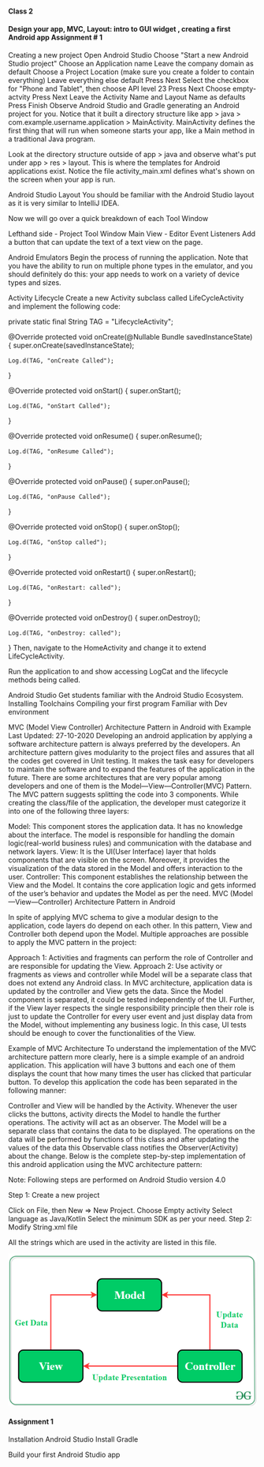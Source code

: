 #### Class 2

#### Design your app, MVC, Layout: intro to GUI widget , creating a first Android app Assignment # 1

Creating a new project
Open Android Studio
Choose "Start a new Android Studio project"
Choose an Application name
Leave the company domain as default
Choose a Project Location (make sure you create a folder to contain everything)
Leave everything else default
Press Next
Select the checkbox for "Phone and Tablet", then choose API level 23
Press Next
Choose empty-actvity
Press Next
Leave the Activity Name and Layout Name as defaults
Press Finish
Observe Android Studio and Gradle generating an Android project for you. Notice that it built a directory structure like app > java > com.example.username.application > MainActivity. MainActivity defines the first thing that will run when someone starts your app, like a Main method in a traditional Java program.

Look at the directory structure outside of app > java and observe what's put under app > res > layout. This is where the templates for Android applications exist. Notice the file activity_main.xml defines what's shown on the screen when your app is run.

Android Studio Layout
You should be familiar with the Android Studio layout as it is very similar to IntelliJ IDEA.

Now we will go over a quick breakdown of each Tool Window

Lefthand side - Project Tool Window
Main View - Editor
Event Listeners
Add a button that can update the text of a text view on the page.

Android Emulators
Begin the process of running the application. Note that you have the ability to run on multiple phone types in the emulator, and you should definitely do this: your app needs to work on a variety of device types and sizes.

Activity Lifecycle
Create a new Activity subclass called LifeCycleActivity and implement the following code:

private static final String TAG = "LifecycleActivity";

@Override
protected void onCreate(@Nullable Bundle savedInstanceState) {
    super.onCreate(savedInstanceState);

    Log.d(TAG, "onCreate Called");
}

@Override
protected void onStart() {
    super.onStart();

    Log.d(TAG, "onStart Called");
}

@Override
protected void onResume() {
    super.onResume();

    Log.d(TAG, "onResume Called");
}

@Override
protected void onPause() {
    super.onPause();

    Log.d(TAG, "onPause Called");
}

@Override
protected void onStop() {
    super.onStop();

    Log.d(TAG, "onStop called");
}

@Override
protected void onRestart() {
    super.onRestart();

    Log.d(TAG, "onRestart: called");
}

@Override
protected void onDestroy() {
    super.onDestroy();

    Log.d(TAG, "onDestroy: called");
}
Then, navigate to the HomeActivity and change it to extend LifeCycleActivity.

Run the application to and show accessing LogCat and the lifecycle methods being called.

Android Studio
Get students familiar with the Android Studio Ecosystem.
Installing Toolchains
Compiling your first program
Familiar with Dev environment


MVC (Model View Controller) Architecture Pattern in Android with Example
Last Updated: 27-10-2020
Developing an android application by applying a software architecture pattern is always preferred by the developers. An architecture pattern gives modularity to the project files and assures that all the codes get covered in Unit testing. It makes the task easy for developers to maintain the software and to expand the features of the application in the future. There are some architectures that are very popular among developers and one of them is the Model—View—Controller(MVC) Pattern. The MVC pattern suggests splitting the code into 3 components. While creating the class/file of the application, the developer must categorize it into one of the following three layers:

Model: This component stores the application data. It has no knowledge about the interface. The model is responsible for handling the domain logic(real-world business rules) and communication with the database and network layers.
View: It is the UI(User Interface) layer that holds components that are visible on the screen. Moreover, it provides the visualization of the data stored in the Model and offers interaction to the user.
Controller: This component establishes the relationship between the View and the Model. It contains the core application logic and gets informed of the user’s behavior and updates the Model as per the need.
MVC (Model—View—Controller) Architecture Pattern in Android

In spite of applying MVC schema to give a modular design to the application, code layers do depend on each other. In this pattern, View and Controller both depend upon the Model. Multiple approaches are possible to apply the MVC pattern in the project:

Approach 1: Activities and fragments can perform the role of Controller and are responsible for updating the View.
Approach 2: Use activity or fragments as views and controller while Model will be a separate class that does not extend any Android class.
In MVC architecture, application data is updated by the controller and View gets the data. Since the Model component is separated, it could be tested independently of the UI. Further, if the View layer respects the single responsibility principle then their role is just to update the Controller for every user event and just display data from the Model, without implementing any business logic. In this case, UI tests should be enough to cover the functionalities of the View.

Example of MVC Architecture
To understand the implementation of the MVC architecture pattern more clearly, here is a simple example of an android application. This application will have 3 buttons and each one of them displays the count that how many times the user has clicked that particular button. To develop this application the code has been separated in the following manner:




Controller and View will be handled by the Activity. Whenever the user clicks the buttons, activity directs the Model to handle the further operations. The activity will act as an observer.
The Model will be a separate class that contains the data to be displayed. The operations on the data will be performed by functions of this class and after updating the values of the data this Observable class notifies the Observer(Activity) about the change.
Below is the complete step-by-step implementation of this android application using the MVC architecture pattern:

Note: Following steps are performed on Android Studio version 4.0

Step 1: Create a new project

Click on File, then New => New Project.
Choose Empty activity
Select language as Java/Kotlin
Select the minimum SDK as per your need.
Step 2: Modify String.xml file

All the strings which are used in the activity are listed in this file.

![img](assets/MVCSchema.png)

#### Assignment 1

Installation Android Studio 
Install Gradle


Build your first Android Studio app